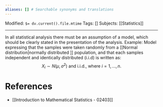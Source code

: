 ```yaml
---
aliases: [] # Searchable synonyms and translations
---
```

Modified: `$= dv.current().file.mtime`
Tags: []
Subjects: [[Statistics]]
****

In all statistical analysis there must be an assumption of a model, which should be clearly stated in the presentation of the analysis.
Example: Model expressing that the samples were taken randomly from a [[Normal distribution|normally distributed ]] population, and that each samples independent and identically distributed (i.i.d) is written as:
$$
X_{i} \sim N\left(\mu, \sigma^{2}\right) \text { and i.i.d., where } i=1, \ldots, n \text {. }
$$

# References
- [[Introduction to Mathematical Statistics - 02403]]